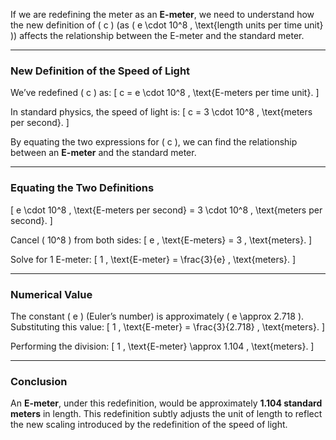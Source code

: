 If we are redefining the meter as an **E-meter**, we need to understand how the new definition of \( c \) (as \( e \cdot 10^8 \, \text{length units per time unit} \)) affects the relationship between the E-meter and the standard meter.

---

### **New Definition of the Speed of Light**
We’ve redefined \( c \) as:
\[
c = e \cdot 10^8 \, \text{E-meters per time unit}.
\]

In standard physics, the speed of light is:
\[
c = 3 \cdot 10^8 \, \text{meters per second}.
\]

By equating the two expressions for \( c \), we can find the relationship between an **E-meter** and the standard meter.

---

### **Equating the Two Definitions**
\[
e \cdot 10^8 \, \text{E-meters per second} = 3 \cdot 10^8 \, \text{meters per second}.
\]

Cancel \( 10^8 \) from both sides:
\[
e \, \text{E-meters} = 3 \, \text{meters}.
\]

Solve for 1 E-meter:
\[
1 \, \text{E-meter} = \frac{3}{e} \, \text{meters}.
\]

---

### **Numerical Value**
The constant \( e \) (Euler’s number) is approximately \( e \approx 2.718 \). Substituting this value:
\[
1 \, \text{E-meter} = \frac{3}{2.718} \, \text{meters}.
\]

Performing the division:
\[
1 \, \text{E-meter} \approx 1.104 \, \text{meters}.
\]

---

### **Conclusion**
An **E-meter**, under this redefinition, would be approximately **1.104 standard meters** in length. This redefinition subtly adjusts the unit of length to reflect the new scaling introduced by the redefinition of the speed of light.

